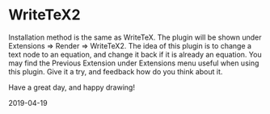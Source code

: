 # WriteTeX2

Installation method is the same as WriteTeX. The plugin will be shown under Extensions => Render => WriteTeX2. The idea of this plugin is to change a text node to an equation, and change it back if it is already an equation. You may find the Previous Extension under Extensions menu useful when using this plugin. Give it a try, and feedback how do you think about it.

Have a great day, and happy drawing!

2019-04-19



